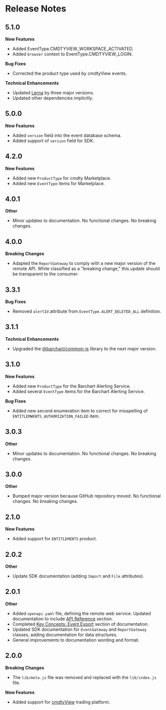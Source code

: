 # Release Notes

## 5.1.0
**New Features**

* Added EventType.CMDTYVIEW_WORKSPACE_ACTIVATED.
* Added `browser` context to EventType.CMDTYVIEW_LOGIN.

**Bug Fixes**

* Corrected the product type used by cmdtyView events.

**Technical Enhancements**

* Updated [Lerna]() by three major versions.
* Updated other dependencies implicitly.

## 5.0.0
**New Features**

* Added `version` field into the event database schema.
* Added support of `version` field for SDK.


## 4.2.0
**New Features**

* Added new `ProductType` for cmdty Marketplace.
* Added new `EventType` items for Marketplace.

## 4.0.1
**Other**

* Minor updates to documentation. No functional changes. No breaking changes.

## 4.0.0
**Breaking Changes**

* Adapted the `ReportGateway` to comply with a new major version of the remote API. While classified as a "breaking change," this update should be transparent to the consumer.

## 3.3.1
**Bug Fixes**

* Removed `alertId` attribute from `EventType.ALERT_DELETED_ALL` definition.

## 3.1.1
**Technical Enhancements**

* Upgraded the [@barchart/common-js](https://github.com/barchart/common-js) library to the next major version.

## 3.1.0
**New Features**

* Added new `ProductType` for the Barchart Alerting Service.
* Added several `EventType` items for the Barchart Alerting Service.

**Bug Fixes**

* Added new second enumeration item to correct for misspelling of `ENTITLEMWENTS_AUTHORIZATION_FAILED` item.

## 3.0.3
**Other**

* Minor updates to documentation. No functional changes. No breaking changes.

## 3.0.0
**Other**

* Bumped major version because GitHub repository moved. No functional changes. No breaking changes.


## 2.1.0
**New Features**

* Added support for `ENTITLEMENTS` product.

## 2.0.2
**Other**

* Update SDK documentation (adding `Import` and `File` attributes).

## 2.0.1
**Other**

* Added ```openapi.yaml``` file, defining the remote web service. Updated documentation to include [API Reference](https://docs.barchart.com/events-client-js/#/content/api_reference) section.
* Completed [Key Concepts: Event Export](https://docs.barchart.com/events-client-js/#/content/concepts/event_export) section of documentation.
* Updated SDK documentation for ```EventGateway``` and ```ReportGateway``` classes, adding documentation for data structures.
* General improvements to documentation wording and format.


## 2.0.0
**Breaking Changes**

* The ```lib/meta.js``` file was removed and replaced with the ```lib/index.js``` file.

**New Features**

* Added support for [cmdtyView](https://www.barchart.com/cmdty/trading/cmdtyview) trading platform.
